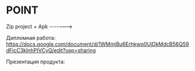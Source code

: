 # POINT

Zip project + Apk                                                                                                                                                                                           ------->

Дипломная работа:
https://docs.google.com/document/d/1WMmjBu6Erhkwq0UjDkMdcB56Q59dFicC3kInhPIVCyQ/edit?usp=sharing

Презентация продукта:
